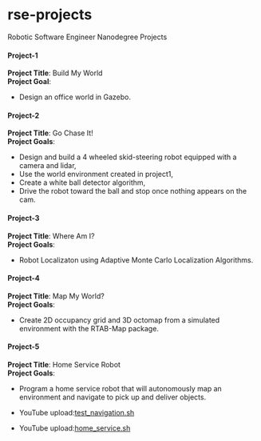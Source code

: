 # rse-projects
Robotic Software Engineer Nanodegree Projects

#### Project-1
**Project Title**: Build My World  
**Project Goal**: 
- Design an office world in Gazebo.



#### Project-2
**Project Title**: Go Chase It!  
**Project Goals**: 
- Design and build a 4 wheeled skid-steering robot equipped with a camera and lidar,
- Use the world environment created in project1,
- Create a white ball detector algorithm,
- Drive the robot toward the ball and stop once nothing appears on the cam.



#### Project-3
**Project Title**: Where Am I?  
**Project Goals**: 
- Robot Localizaton using Adaptive Monte Carlo Localization Algorithms.




#### Project-4
**Project Title**: Map My World?  
**Project Goals**: 
- Create 2D occupancy grid and 3D octomap from a simulated environment with the RTAB-Map package.





#### Project-5
**Project Title**: Home Service Robot   
**Project Goals**: 
- Program a home service robot that will autonomously map an environment and navigate to pick up and deliver objects.

- YouTube upload:[test_navigation.sh](https://youtu.be/_3M2Jn7vQnE)
- YouTube upload:[home_service.sh](https://youtu.be/kz-dEThbIAo)
